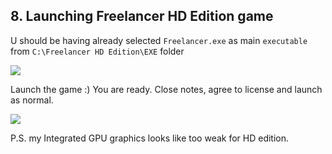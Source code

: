 ## 8. Launching Freelancer HD Edition game

U should be having already selected `Freelancer.exe` as main `executable` from `C:\Freelancer HD Edition\EXE` folder

![]({{.StaticRoot}}freelancer_hd_edition/pick_game_as_executable.png)

Launch the game :) You are ready. Close notes, agree to license and launch as normal.

![]({{.StaticRoot}}freelancer_hd_edition/game_launch.png)

P.S. my Integrated GPU graphics looks like too weak for HD edition.
